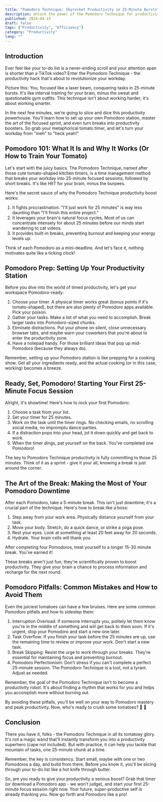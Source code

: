 ```yaml
---
title: "Pomodoro Technique: Skyrocket Productivity in 25-Minute Bursts"
description: Unlock the power of the Pomodoro Technique for productivity. Learn how to boost focus, conquer tasks, and master time management in 25-minute intervals.
published: 2024-04-15
draft: false
tags: ["Productivity", "Efficiency"]
category: "Productivity"
lang: ""
---
```


<!-- ![Hero Image](./heroImage.jpg) -->

## Introduction

Ever feel like your to-do list is a never-ending scroll and your attention span is shorter than a TikTok video? Enter the Pomodoro Technique - the productivity hack that's about to revolutionize your workday.

Picture this: You, focused like a laser beam, conquering tasks in 25-minute bursts. It's like interval training for your brain, minus the sweat and questionable gym outfits. This technique isn't about working harder; it's about working smarter.


In the next few minutes, we're going to slice and dice this productivity powerhouse. You'll learn how to set up your own Pomodoro station, master the art of the focused sprint, and even turn breaks into productivity boosters. So grab your metaphorical tomato timer, and let's turn your workday from "meh" to "heck yeah!"

## Pomodoro 101: What It Is and Why It Works (Or How to Train Your Tomato)

Let's start with the juicy basics. The Pomodoro Technique, named after those cute tomato-shaped kitchen timers, is a time management method that breaks your workday into 25-minute focused sessions, followed by short breaks. It's like HIIT for your brain, minus the burpees.

Here's the secret sauce of why the Pomodoro Technique productivity boost works:

1. It fights procrastination. "I'll just work for 25 minutes" is way less daunting than "I'll finish this entire project."
2. It leverages your brain's natural focus cycles. Most of us can concentrate intensely for about 25 minutes before our minds start wandering to cat videos.
3. It provides built-in breaks, preventing burnout and keeping your energy levels up.

Think of each Pomodoro as a mini-deadline. And let's face it, nothing motivates quite like a ticking clock!

## Pomodoro Prep: Setting Up Your Productivity Station

Before you dive into the world of timed productivity, let's get your workspace Pomodoro-ready:

1. Choose your timer. A physical timer works great (bonus points if it's tomato-shaped), but there are also plenty of Pomodoro apps available. Pick your poison.
2. Gather your tasks. Make a list of what you need to accomplish. Break larger tasks into Pomodoro-sized chunks.
3. Eliminate distractions. Put your phone on silent, close unnecessary browser tabs, and maybe warn your coworkers that you're about to enter the productivity zone.
4. Have a notepad handy. For those brilliant ideas that pop up mid-Pomodoro (because they always do).

Remember, setting up your Pomodoro station is like prepping for a cooking show. Get all your ingredients ready, and the actual cooking (or in this case, working) becomes a breeze.

## Ready, Set, Pomodoro! Starting Your First 25-Minute Focus Session

Alright, it's showtime! Here's how to rock your first Pomodoro:

1. Choose a task from your list.
2. Set your timer for 25 minutes.
3. Work on the task until the timer rings. No checking emails, no scrolling social media, no impromptu dance parties.
4. If a distraction pops into your head, jot it down quickly and get back to work.
5. When the timer dings, pat yourself on the back. You've completed one Pomodoro!

The key to Pomodoro Technique productivity is fully committing to those 25 minutes. Think of it as a sprint - give it your all, knowing a break is just around the corner.

## The Art of the Break: Making the Most of Your Pomodoro Downtime

After each Pomodoro, take a 5-minute break. This isn't just downtime; it's a crucial part of the technique. Here's how to break like a boss:

1. Step away from your work area. Physically distance yourself from your task.
2. Move your body. Stretch, do a quick dance, or strike a yoga pose.
3. Rest your eyes. Look at something at least 20 feet away for 20 seconds.
4. Hydrate. Your brain cells will thank you.

After completing four Pomodoros, treat yourself to a longer 15-30 minute break. You've earned it!

These breaks aren't just fun; they're scientifically proven to boost productivity. They give your brain a chance to process information and recharge for the next round.

## Pomodoro Pitfalls: Common Mistakes and How to Avoid Them

Even the juiciest tomatoes can have a few bruises. Here are some common Pomodoro pitfalls and how to sidestep them:

1. Interruption Overload: If someone interrupts you, politely let them know you're in the middle of something and will get back to them soon. If it's urgent, stop your Pomodoro and start a new one later.
2. Task Overflow: If you finish your task before the 25 minutes are up, use the remaining time to review or improve your work. Don't start a new task.
3. Break Skipping: Resist the urge to work through your breaks. They're essential for maintaining focus and preventing burnout.
4. Pomodoro Perfectionism: Don't stress if you can't complete a perfect 25-minute session. The Pomodoro Technique is a tool, not a tyrant. Adjust as needed.

Remember, the goal of the Pomodoro Technique isn't to become a productivity robot. It's about finding a rhythm that works for you and helps you accomplish more without burning out.

By avoiding these pitfalls, you'll be well on your way to Pomodoro mastery and peak productivity. Now, who's ready to crush some tomatoes? 🍅 💪

## Conclusion

There you have it, folks - the Pomodoro Technique in all its tomatoey glory. It's not a magic wand that'll instantly transform you into a productivity superhero (cape not included). But with practice, it can help you tackle that mountain of tasks, one 25-minute chunk at a time.

Remember, the key is consistency. Start small, maybe with one or two Pomodoros a day, and build from there. Before you know it, you'll be slicing through your to-do list like a hot knife through butter.

So, are you ready to give your productivity a serious boost? Grab that timer (or download a Pomodoro app - we won't judge), and start your first 25-minute focus session right now. Your future, super-productive self is already thanking you. Now go forth and Pomodoro like a pro!
